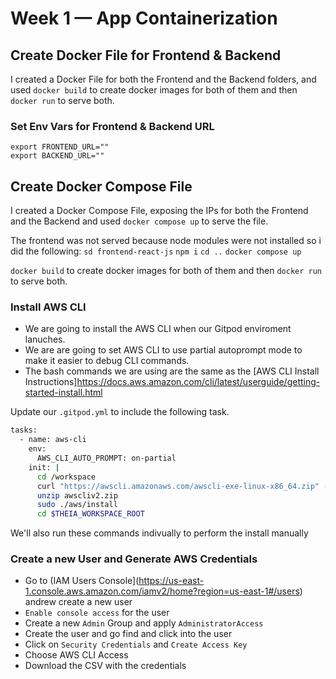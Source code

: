# Week 1 — App Containerization

## Create Docker File for Frontend & Backend

I created a Docker File for both the Frontend and the Backend folders, and used
```docker build``` to create docker images for both of them and then ```docker run``` to serve both.

### Set Env Vars for Frontend & Backend URL
```
export FRONTEND_URL=""
export BACKEND_URL=""
```

## Create Docker Compose File

I created a Docker Compose File, exposing the IPs for both the Frontend and the Backend and used ```docker compose up``` to serve the file.

The frontend was not served because node modules were not installed so i did the following:
```sd frontend-react-js```
```npm i```
```cd ..```
```docker compose up```


```docker build``` to create docker images for both of them and then ```docker run``` to serve both.



### Install AWS CLI

- We are going to install the AWS CLI when our Gitpod enviroment lanuches.
- We are are going to set AWS CLI to use partial autoprompt mode to make it easier to debug CLI commands.
- The bash commands we are using are the same as the [AWS CLI Install Instructions]https://docs.aws.amazon.com/cli/latest/userguide/getting-started-install.html


Update our `.gitpod.yml` to include the following task.

```sh
tasks:
  - name: aws-cli
    env:
      AWS_CLI_AUTO_PROMPT: on-partial
    init: |
      cd /workspace
      curl "https://awscli.amazonaws.com/awscli-exe-linux-x86_64.zip" -o "awscliv2.zip"
      unzip awscliv2.zip
      sudo ./aws/install
      cd $THEIA_WORKSPACE_ROOT
```

We'll also run these commands indivually to perform the install manually

### Create a new User and Generate AWS Credentials

- Go to (IAM Users Console](https://us-east-1.console.aws.amazon.com/iamv2/home?region=us-east-1#/users) andrew create a new user
- `Enable console access` for the user
- Create a new `Admin` Group and apply `AdministratorAccess`
- Create the user and go find and click into the user
- Click on `Security Credentials` and `Create Access Key`
- Choose AWS CLI Access
- Download the CSV with the credentials

